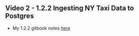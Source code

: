 ## Video 2 - 1.2.2  Ingesting NY Taxi Data to Postgres

- My 1.2.2 gitbook notes [here](https://data-engineering-zoomcamp-2025-t.gitbook.io/tinker0425/module-1/running-postgres-locally-with-docker/1.2.2-ingesting-ny-taxi-data-to-postgres)



